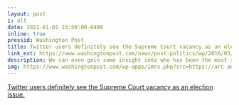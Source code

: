 ```yaml
---
layout: post
i: alt
date: 2021-01-01 15:59:00-0400
inline: true
pressid: Washington Post
title: Twitter users definitely see the Supreme Court vacancy as an election issue.
link_ext: https://www.washingtonpost.com/news/post-politics/wp/2016/03/20/twitter-users-definitely-see-the-supreme-court-vacancy-as-an-election-issue/
description: We can even gain some insight into who has been the most stirred to tweet about the Supreme Court, based on the analysis of data scientists at MIT
img: https://www.washingtonpost.com/wp-apps/imrs.php?src=https://arc-anglerfish-washpost-prod-washpost.s3.amazonaws.com/public/6FZ464KK7Q7HHBDLQFQUKSHHJU.jpg&w=916
---
```


<a href="https://www.washingtonpost.com/news/post-politics/wp/2016/03/20/twitter-users-definitely-see-the-supreme-court-vacancy-as-an-election-issue/">Twitter users definitely see the Supreme Court vacancy as an election issue.</a>

